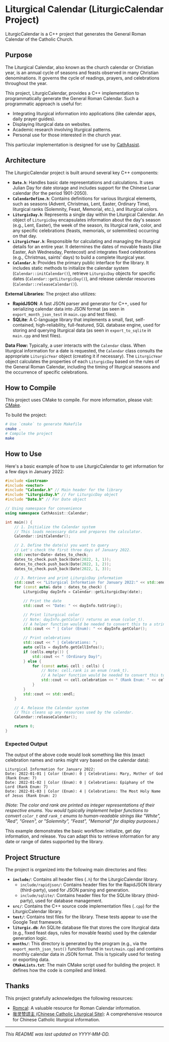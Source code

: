 # Liturgical Calendar (LiturgicCalendar Project)

LiturgicCalendar is a C++ project that generates the General Roman Calendar of the Catholic Church.

## Purpose

The Liturgical Calendar, also known as the church calendar or Christian year, is an annual cycle of seasons and feasts observed in many Christian denominations. It governs the cycle of readings, prayers, and celebrations throughout the year.

This project, LiturgicCalendar, provides a C++ implementation to programmatically generate the General Roman Calendar. Such a programmatic approach is useful for:

*   Integrating liturgical information into applications (like calendar apps, daily prayer guides).
*   Displaying liturgical data on websites.
*   Academic research involving liturgical patterns.
*   Personal use for those interested in the church year.

This particular implementation is designed for use by [CathAssist](http://www.cathassist.org).

## Architecture

The LiturgicCalendar project is built around several key C++ components:

*   **`Date.h`**: Handles basic date representations and calculations. It uses Julian Day for date storage and includes support for the Chinese Lunar calendar (for the period 1901-2050).
*   **`CalendarDefine.h`**: Contains definitions for various liturgical elements, such as seasons (Advent, Christmas, Lent, Easter, Ordinary Time), liturgical ranks (Solemnity, Feast, Memorial, etc.), and liturgical colors.
*   **`LiturgicDay.h`**: Represents a single day within the Liturgical Calendar. An object of `LiturgicDay` encapsulates information about the day's season (e.g., Lent, Easter), the week of the season, its liturgical rank, color, and any specific celebrations (feasts, memorials, or solemnities) occurring on that day.
*   **`LiturgicYear.h`**: Responsible for calculating and managing the liturgical details for an entire year. It determines the dates of movable feasts (like Easter, Ash Wednesday, Pentecost) and integrates fixed celebrations (e.g., Christmas, saints' days) to build a complete liturgical year.
*   **`Calendar.h`**: Provides the primary public interface for the library. It includes static methods to initialize the calendar system (`Calendar::initCalendar()`), retrieve `LiturgicDay` objects for specific dates (`Calendar::getLiturgicDay()`), and release calendar resources (`Calendar::releaseCalendar()`).

**External Libraries:**
The project also utilizes:

*   **RapidJSON**: A fast JSON parser and generator for C++, used for serializing calendar data into JSON format (as seen in `export_month_json_test` in `main.cpp` and test files).
*   **SQLite**: A C-language library that implements a small, fast, self-contained, high-reliability, full-featured, SQL database engine, used for storing and querying liturgical data (as seen in `export_to_sqlite` in `main.cpp` and test files).

**Data Flow:**
Typically, a user interacts with the `Calendar` class. When liturgical information for a date is requested, the `Calendar` class consults the appropriate `LiturgicYear` object (creating it if necessary). The `LiturgicYear` object calculates the properties of each `LiturgicDay` based on the rules of the General Roman Calendar, including the timing of liturgical seasons and the occurrence of specific celebrations.

## How to Compile

This project uses CMake to compile. For more information, please visit: [CMake](https://cmake.org/).

To build the project:
```bash
# Use `cmake` to generate Makefile
cmake .
# Compile the project
make
```

## How to Use

Here's a basic example of how to use LiturgicCalendar to get information for a few days in January 2022:

```cpp
#include <iostream>
#include <vector>
#include "Calendar.h" // Main header for the library
#include "LiturgicDay.h" // For LiturgicDay object
#include "Date.h" // For Date object

// Using namespace for convenience
using namespace CathAssist::Calendar;

int main() {
    // 1. Initialize the Calendar system
    // This loads necessary data and prepares the calculator.
    Calendar::initCalendar();

    // 2. Define the date(s) you want to query
    // Let's check the first three days of January 2022.
    std::vector<Date> dates_to_check;
    dates_to_check.push_back(Date(2022, 1, 1));
    dates_to_check.push_back(Date(2022, 1, 2));
    dates_to_check.push_back(Date(2022, 1, 3));

    // 3. Retrieve and print LiturgicDay information
    std::cout << "Liturgical Information for January 2022:" << std::endl;
    for (const auto& date : dates_to_check) {
        LiturgicDay dayInfo = Calendar::getLiturgicDay(date);

        // Print the date
        std::cout << "Date: " << dayInfo.toString();

        // Print liturgical color
        // Note: dayInfo.getColor() returns an enum (color_t).
        // A helper function would be needed to convert this to a string (e.g., "White", "Red").
        std::cout << " | Color (Enum): " << dayInfo.getColor();

        // Print celebrations
        std::cout << " | Celebrations: ";
        auto cells = dayInfo.getCellInfos();
        if (cells.empty()) {
            std::cout << " (Ordinary Day)";
        } else {
            for (const auto& cell : cells) {
                // Note: cell.rank is an enum (rank_t).
                // A helper function would be needed to convert this to a string (e.g., "Solemnity", "Feast").
                std::cout << cell.celebration << " (Rank Enum: " << cell.rank << ") ";
            }
        }
        std::cout << std::endl;
    }

    // 4. Release the Calendar system
    // This cleans up any resources used by the calendar.
    Calendar::releaseCalendar();

    return 0;
}

```

### Expected Output

The output of the above code would look something like this (exact celebration names and ranks might vary based on the calendar data):

```
Liturgical Information for January 2022:
Date: 2022-01-01 | Color (Enum): 0 | Celebrations: Mary, Mother of God (Rank Enum: 7) 
Date: 2022-01-02 | Color (Enum): 0 | Celebrations: Epiphany of the Lord (Rank Enum: 7) 
Date: 2022-01-03 | Color (Enum): 4 | Celebrations: The Most Holy Name of Jesus (Rank Enum: 2) 
```
*(Note: The color and rank are printed as integer representations of their respective enums. You would typically implement helper functions to convert `color_t` and `rank_t` enums to human-readable strings like "White", "Red", "Green", or "Solemnity", "Feast", "Memorial" for display purposes.)*

This example demonstrates the basic workflow: initialize, get day information, and release. You can adapt this to retrieve information for any date or range of dates supported by the library.

## Project Structure

The project is organized into the following main directories and files:

*   **`include/`**: Contains all header files (`.h`) for the LiturgicCalendar library.
    *   `include/rapidjson/`: Contains header files for the RapidJSON library (third-party), used for JSON parsing and generation.
    *   `include/sqlite/`: Contains header files for the SQLite library (third-party), used for database management.
*   **`src/`**: Contains the C++ source code implementation files (`.cpp`) for the LiturgicCalendar library.
*   **`test/`**: Contains test files for the library. These tests appear to use the Google Test framework.
*   **`liturgic.db`**: An SQLite database file that stores the core liturgical data (e.g., fixed feast days, rules for movable feasts) used by the calendar generation logic.
*   **`months/`**: This directory is generated by the program (e.g., via the `export_month_json_test()` function found in `test/main.cpp`) and contains monthly calendar data in JSON format. This is typically used for testing or exporting data.
*   **`CMakeLists.txt`**: The main CMake script used for building the project. It defines how the code is compiled and linked.

## Thanks

This project gratefully acknowledges the following resources:

*   [Romcal](http://www.romcal.net/): A valuable resource for Roman Calendar information.
*   [我灵赞颂主 (Chinese Catholic Liturgical Site)](http://www.mhchina.net/): A comprehensive resource for Chinese Catholic liturgical information.

---
*This README was last updated on YYYY-MM-DD.*